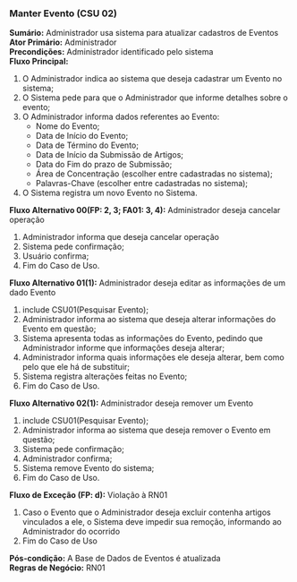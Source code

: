 ### Manter Evento (CSU 02) ###
**Sumário:** Administrador usa sistema para atualizar cadastros de Eventos  
**Ator Primário:** Administrador  
**Precondições:** Administrador identificado pelo sistema  
**Fluxo Principal:**  
  1. O Administrador indica ao sistema que deseja cadastrar um Evento no sistema;  
  2. O Sistema pede para que o Administrador que informe detalhes sobre o evento;  
  3. O Administrador informa dados referentes ao Evento:
     * Nome do Evento;  
     * Data de Início do Evento;  
     * Data de Término do Evento;  
     * Data de Início da Submissão de Artigos;  
     * Data do Fim do prazo de Submissão;  
     * Área de Concentração (escolher entre cadastradas no sistema);  
     * Palavras-Chave (escolher entre cadastradas no sistema);  
  4. O Sistema registra um novo Evento no Sistema.  

**Fluxo Alternativo 00(FP: 2, 3; FA01: 3, 4):** Administrador deseja cancelar operação 
  1. Administrador informa que deseja cancelar operação 
  2. Sistema pede confirmação;  
  3. Usuário confirma;  
  4. Fim do Caso de Uso.  

**Fluxo Alternativo 01(1):** Administrador deseja editar as informações de um dado Evento  
  1. include CSU01(Pesquisar Evento);  
  2. Administrador informa ao sistema que deseja alterar informações do Evento em questão;  
  3. Sistema apresenta todas as informações do Evento, pedindo que Administrador informe que informações deseja alterar;  
  4. Administrador informa quais informações ele deseja alterar, bem como pelo que ele há de substituir;  
  5. Sistema registra alterações feitas no Evento;  
  6. Fim do Caso de Uso.  

**Fluxo Alternativo 02(1):** Administrador deseja remover um Evento
  1. include CSU01(Pesquisar Evento);  
  2. Administrador informa ao sistema que deseja remover o Evento em questão;  
  3. Sistema pede confirmação;  
  4. Administrador confirma;  
  5. Sistema remove Evento do sistema;  
  6. Fim do Caso de Uso.  

**Fluxo de Exceção (FP: d):** Violação à RN01  
  1. Caso o Evento que o Administrador deseja excluir contenha artigos vinculados a ele, o Sistema deve impedir sua remoção, informando ao Administrador do ocorrido  
  2. Fim do Caso de Uso  

**Pós-condição:** A Base de Dados de Eventos é atualizada  
**Regras de Negócio:** RN01  
